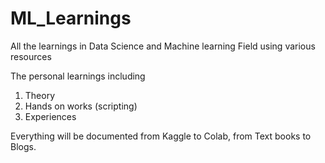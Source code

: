 # ML_Learnings
All the learnings in Data Science and Machine learning Field using various resources 

The personal learnings including
1. Theory
2. Hands on works (scripting)
3. Experiences

Everything will be documented from Kaggle to Colab, from Text books to Blogs.
